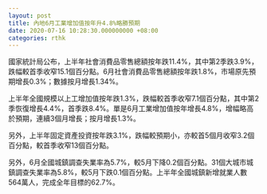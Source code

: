 ```yaml
---
layout: post
title: 內地6月工業增加值按年升4.8%略勝預期
date: 2020-07-16 10:28:30.000000000 +08:00
categories: rthk
---
```


國家統計局公布，上半年社會消費品零售總額按年跌11.4%，其中第2季跌3.9%，跌幅較首季收窄15.1個百分點。6月社會消費品零售總額按年跌1.8%，市場原先預期增長0.3%；數據按月增長1.34%。

上半年全國規模以上工增加值按年跌1.3%，跌幅較首季收窄7.1個百分點，其中第2季恢復增長4.4%，首季跌8.4%。單是6月工業增加值按年增長4.8%，增幅略高於預期，連續3個月增長；按月增長1.3%。

另外，上半年固定資產投資按年跌3.1%，跌幅較預期小，亦較首5個月收窄3.2個百分點，較首季收窄13個百分點。

另外，6月全國城鎮調查失業率為5.7%，較5月下降0.2個百分點。31個大城市城鎮調查失業率為5.8%，較5月下跌0.1個百分點。上半年全國城鎮新增就業人數564萬人，完成全年目標的62.7%。
